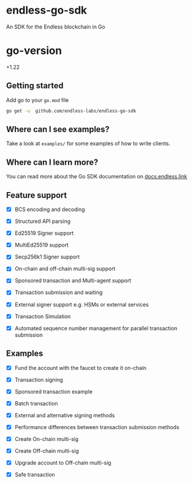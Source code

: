 # endless-go-sdk

An SDK for the Endless blockchain in Go

# go-version
+1.22

## Getting started

Add go to your `go.mod` file

```bash
go get -u  github.com/endless-labs/endless-go-sdk
```

## Where can I see examples?

Take a look at `examples/` for some examples of how to write clients.

## Where can I learn more?

You can read more about the Go SDK documentation on [docs.endless.link](https://docs.endless.link/endless/devbuild/build/endless-sdks/go-sdk)

## Feature support

- [x] BCS encoding and decoding
- [x] Structured API parsing
- [x] Ed25519 Signer support
- [x] MultiEd25519 support
- [x] Secp256k1 Signer support
- [x] On-chain and off-chain multi-sig support
- [x] Sponsored transaction and Multi-agent support
- [x] Transaction submission and waiting
- [x] External signer support e.g. HSMs or external services
- [x] Transaction Simulation
- [x] Automated sequence number management for parallel transaction submission


## Examples

- [x] Fund the account with the faucet to create it on-chain
- [x] Transaction signing
- [x] Sponsored transaction example
- [x] Batch transaction
- [x] External and alternative signing methods
- [x] Performance differences between transaction submission methods
- [x] Create On-chain multi-sig
- [x] Create Off-chain multi-sig
- [x] Upgrade account to Off-chain multi-sig
- [x] Safe transaction



